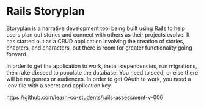 # Rails Storyplan
Storyplan is a narrative development tool being built using Rails to help users plan out stories and connect with others as their projects evolve. It has started out as a CRUD application involving the creation of stories, chapters, and characters, but there is room for greater functionality going forward.

In order to get the application to work, install dependencies, run migrations, then rake db:seed to populate the database. You need to seed, or else there will be no genres or audiences. In order to get OAuth to work, you need a .env file with a secret and application key.

https://github.com/learn-co-students/rails-assessment-v-000

